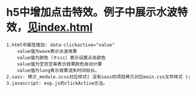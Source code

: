 # h5中增加点击特效。例子中展示水波特效，[见index.html](http://maweimaweima.github.io/h5-click-active/)
    1.html中属性增加: data-clickactive="value" 
        value值为wave表示水波效果  
        value值为颜色（＃ccc）表示设置点击颜色 
        value值为空货空串表示效果颜色自动计算 
        value值为long表示效果消失时间较长。
    2.sass: 拷贝_module.scss对应样式( 没有sass的项目拷贝对应main.css文件样式 );
    3.javascript: exp.js的clickActive方法。 
